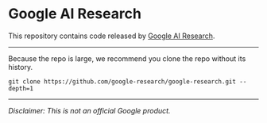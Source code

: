 # Google AI Research

This repository contains code released by
[Google AI Research](https://ai.google/research).

---

Because the repo is large, we recommend you clone the repo without its history.

```
git clone https://github.com/google-research/google-research.git --depth=1
```

---

*Disclaimer: This is not an official Google product.*
